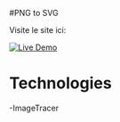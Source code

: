 #PNG to SVG 

Visite le site ici:
  
  [![Live Demo](https://img.shields.io/badge/Live_Demo-Open-2E0EF1)](https://buonomolea.github.io/PNG-to-SVG-Converter/)

# Technologies
-ImageTracer
